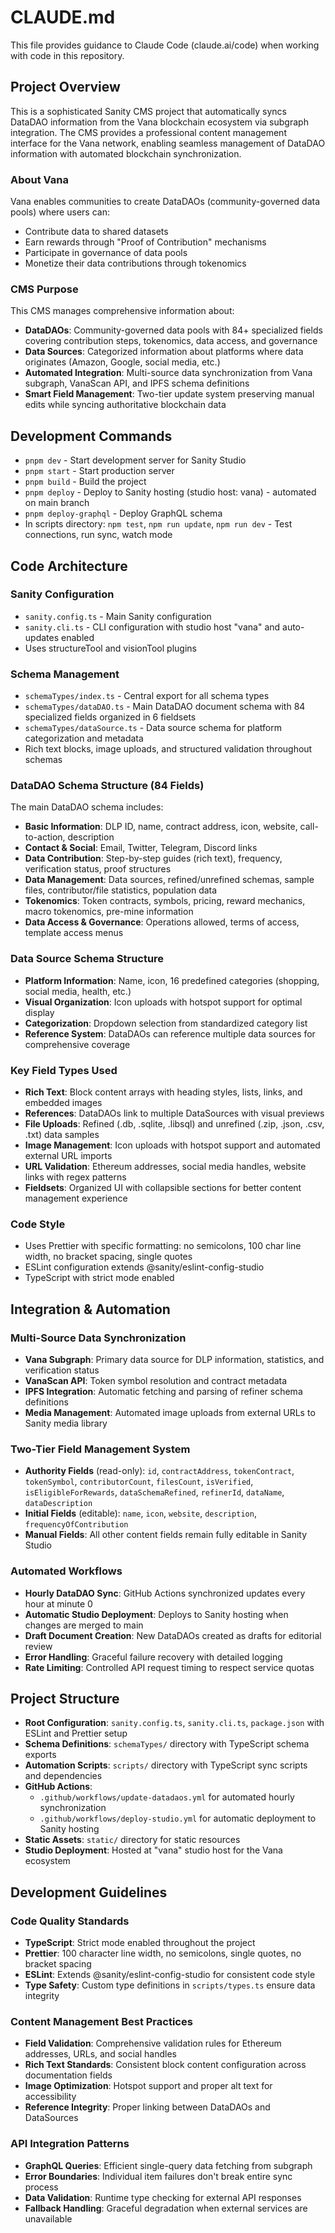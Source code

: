 # CLAUDE.md

This file provides guidance to Claude Code (claude.ai/code) when working with code in this repository.

## Project Overview

This is a sophisticated Sanity CMS project that automatically syncs DataDAO information from the Vana blockchain ecosystem via subgraph integration. The CMS provides a professional content management interface for the Vana network, enabling seamless management of DataDAO information with automated blockchain synchronization.

### About Vana
Vana enables communities to create DataDAOs (community-governed data pools) where users can:
- Contribute data to shared datasets
- Earn rewards through "Proof of Contribution" mechanisms  
- Participate in governance of data pools
- Monetize their data contributions through tokenomics

### CMS Purpose
This CMS manages comprehensive information about:
- **DataDAOs**: Community-governed data pools with 84+ specialized fields covering contribution steps, tokenomics, data access, and governance
- **Data Sources**: Categorized information about platforms where data originates (Amazon, Google, social media, etc.)
- **Automated Integration**: Multi-source data synchronization from Vana subgraph, VanaScan API, and IPFS schema definitions
- **Smart Field Management**: Two-tier update system preserving manual edits while syncing authoritative blockchain data

## Development Commands

- `pnpm dev` - Start development server for Sanity Studio
- `pnpm start` - Start production server  
- `pnpm build` - Build the project
- `pnpm deploy` - Deploy to Sanity hosting (studio host: vana) - automated on main branch
- `pnpm deploy-graphql` - Deploy GraphQL schema
- In scripts directory: `npm test`, `npm run update`, `npm run dev` - Test connections, run sync, watch mode

## Code Architecture

### Sanity Configuration
- `sanity.config.ts` - Main Sanity configuration
- `sanity.cli.ts` - CLI configuration with studio host "vana" and auto-updates enabled
- Uses structureTool and visionTool plugins

### Schema Management
- `schemaTypes/index.ts` - Central export for all schema types
- `schemaTypes/dataDAO.ts` - Main DataDAO document schema with 84 specialized fields organized in 6 fieldsets
- `schemaTypes/dataSource.ts` - Data source schema for platform categorization and metadata
- Rich text blocks, image uploads, and structured validation throughout schemas

### DataDAO Schema Structure (84 Fields)
The main DataDAO schema includes:
- **Basic Information**: DLP ID, name, contract address, icon, website, call-to-action, description
- **Contact & Social**: Email, Twitter, Telegram, Discord links
- **Data Contribution**: Step-by-step guides (rich text), frequency, verification status, proof structures
- **Data Management**: Data sources, refined/unrefined schemas, sample files, contributor/file statistics, population data
- **Tokenomics**: Token contracts, symbols, pricing, reward mechanics, macro tokenomics, pre-mine information
- **Data Access & Governance**: Operations allowed, terms of access, template access menus

### Data Source Schema Structure
- **Platform Information**: Name, icon, 16 predefined categories (shopping, social media, health, etc.)
- **Visual Organization**: Icon uploads with hotspot support for optimal display
- **Categorization**: Dropdown selection from standardized category list
- **Reference System**: DataDAOs can reference multiple data sources for comprehensive coverage

### Key Field Types Used
- **Rich Text**: Block content arrays with heading styles, lists, links, and embedded images
- **References**: DataDAOs link to multiple DataSources with visual previews
- **File Uploads**: Refined (.db, .sqlite, .libsql) and unrefined (.zip, .json, .csv, .txt) data samples
- **Image Management**: Icon uploads with hotspot support and automated external URL imports
- **URL Validation**: Ethereum addresses, social media handles, website links with regex patterns
- **Fieldsets**: Organized UI with collapsible sections for better content management experience

### Code Style
- Uses Prettier with specific formatting: no semicolons, 100 char line width, no bracket spacing, single quotes
- ESLint configuration extends @sanity/eslint-config-studio
- TypeScript with strict mode enabled

## Integration & Automation

### Multi-Source Data Synchronization
- **Vana Subgraph**: Primary data source for DLP information, statistics, and verification status
- **VanaScan API**: Token symbol resolution and contract metadata
- **IPFS Integration**: Automatic fetching and parsing of refiner schema definitions
- **Media Management**: Automated image uploads from external URLs to Sanity media library

### Two-Tier Field Management System
- **Authority Fields** (read-only): `id`, `contractAddress`, `tokenContract`, `tokenSymbol`, `contributorCount`, `filesCount`, `isVerified`, `isEligibleForRewards`, `dataSchemaRefined`, `refinerId`, `dataName`, `dataDescription`
- **Initial Fields** (editable): `name`, `icon`, `website`, `description`, `frequencyOfContribution`
- **Manual Fields**: All other content fields remain fully editable in Sanity Studio

### Automated Workflows
- **Hourly DataDAO Sync**: GitHub Actions synchronized updates every hour at minute 0
- **Automatic Studio Deployment**: Deploys to Sanity hosting when changes are merged to main
- **Draft Document Creation**: New DataDAOs created as drafts for editorial review
- **Error Handling**: Graceful failure recovery with detailed logging
- **Rate Limiting**: Controlled API request timing to respect service quotas

## Project Structure
- **Root Configuration**: `sanity.config.ts`, `sanity.cli.ts`, `package.json` with ESLint and Prettier setup
- **Schema Definitions**: `schemaTypes/` directory with TypeScript schema exports
- **Automation Scripts**: `scripts/` directory with TypeScript sync scripts and dependencies
- **GitHub Actions**: 
  - `.github/workflows/update-datadaos.yml` for automated hourly synchronization
  - `.github/workflows/deploy-studio.yml` for automatic deployment to Sanity hosting
- **Static Assets**: `static/` directory for static resources
- **Studio Deployment**: Hosted at "vana" studio host for the Vana ecosystem

## Development Guidelines

### Code Quality Standards
- **TypeScript**: Strict mode enabled throughout the project
- **Prettier**: 100 character line width, no semicolons, single quotes, no bracket spacing
- **ESLint**: Extends @sanity/eslint-config-studio for consistent code style
- **Type Safety**: Custom type definitions in `scripts/types.ts` ensure data integrity

### Content Management Best Practices
- **Field Validation**: Comprehensive validation rules for Ethereum addresses, URLs, and social handles
- **Rich Text Standards**: Consistent block content configuration across documentation fields
- **Image Optimization**: Hotspot support and proper alt text for accessibility
- **Reference Integrity**: Proper linking between DataDAOs and DataSources

### API Integration Patterns
- **GraphQL Queries**: Efficient single-query data fetching from subgraph
- **Error Boundaries**: Individual item failures don't break entire sync process
- **Data Validation**: Runtime type checking for external API responses
- **Fallback Handling**: Graceful degradation when external services are unavailable